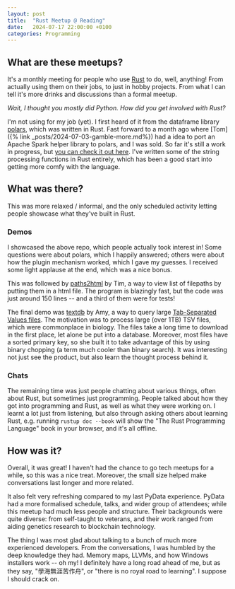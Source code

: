 ```yaml
---
layout: post
title:  "Rust Meetup @ Reading"
date:   2024-07-17 22:00:00 +0100
categories: Programming
---
```


## What are these meetups?

It's a monthly meeting for people who use [Rust](https://www.rust-lang.org/) to do, well, anything! From actually using them on their jobs, to just in hobby projects. From what I can tell it's more drinks and discussions than a formal meetup.

_Wait, I thought you mostly did Python. How did you get involved with Rust?_

I'm not using for my job (yet). I first heard of it from the dataframe library [polars](https://pola.rs/), which was written in Rust. Fast forward to a month ago where [Tom]({% link _posts/2024-07-03-gamble-more.md%}) had a idea to port an Apache Spark helper library to polars, and I was sold. So far it's still a work in progress, but [you can check it out here](https://github.com/TomBurdge/harley). I've written some of the string processing functions in Rust entirely, which has been a good start into getting more comfy with the language.

## What was there?

This was more relaxed / informal, and the only scheduled activity letting people showcase what they've built in Rust.

### Demos

I showcased the above repo, which people actually took interest in! Some questions were about polars, which I happily answered; others were about how the plugin mechanism worked, which I gave my guesses. I received some light applause at the end, which was a nice bonus.

This was followed by [paths2html](https://github.com/rustworkshop/paths2html) by Tim, a way to view list of filepaths by putting them in a html file. The program is blazingly fast, but the code was just around 150 lines -- and a third of them were for tests!

The final demo was [textdb](https://github.com/andy-thomason/textdb) by Amy, a way to query large [Tab-Separated Values files](https://en.wikipedia.org/wiki/Tab-separated_values). The motivation was to process large (over 1TB) TSV files, which were commonplace in biology. The files take a long time to download in the first place, let alone be put into a database. Moreover, most files have a sorted primary key, so she built it to take advantage of this by using binary chopping (a term much cooler than binary search). It was interesting not just see the product, but also learn the thought process behind it.

### Chats

The remaining time was just people chatting about various things, often about Rust, but sometimes just programming. People talked about how they got into programming and Rust, as well as what they were working on. I learnt a lot just from listening, but also through asking others about learning Rust, e.g. running `rustup doc --book` will show the "The Rust Programming Language" book in your browser, and it's all offline.

## How was it?

Overall, it was great! I haven't had the chance to go tech meetups for a while, so this was a nice treat. Moreover, the small size helped make conversations last longer and more related.

It also felt very refreshing compared to my last PyData experience. PyData had a more formalised schedule, talks, and wider group of attendees; while this meetup had much less people and structure. Their backgrounds were quite diverse: from self-taught to veterans, and their work ranged from aiding genetics research to blockchain technology.

The thing I was most glad about talking to a bunch of much more experienced developers. From the conversations, I was humbled by the deep knowledge they had. Memory maps, LLVMs, and how Windows installers work -- oh my! I definitely have a long road ahead of me, but as they say, "學海無涯苦作舟"<!--definitely not 回頭是岸-->, or "there is no royal road to learning". I suppose I should crack on.